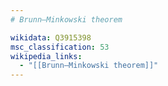 ```yaml
---
# Brunn–Minkowski theorem

wikidata: Q3915398
msc_classification: 53
wikipedia_links:
  - "[[Brunn–Minkowski theorem]]"
---
```

